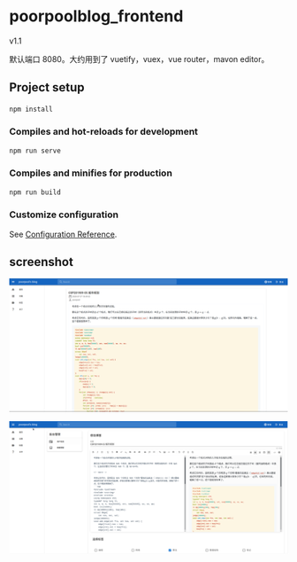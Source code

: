 # poorpoolblog_frontend

v1.1

默认端口 8080。大约用到了 vuetify，vuex，vue router，mavon editor。

## Project setup
```
npm install
```

### Compiles and hot-reloads for development
```
npm run serve
```

### Compiles and minifies for production
```
npm run build
```

### Customize configuration
See [Configuration Reference](https://cli.vuejs.org/config/).

## screenshot

![1](screenshot/v1.1/1.png)

![2](screenshot/v1.1/2.png)